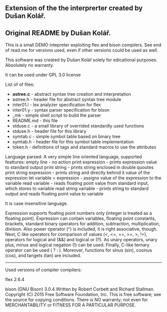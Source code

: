 ## Extension of the the interprerter created by Dušan Kolář.


## Original README by  Dušan Kolář.
This is a small DEMO intepreter exploiting flex and bison compilers.
See end of read.me for versions used, even if other versions could be
used as well.

This software was created by Dušan Kolář solely for edicational purposes.
Absolutely no warranty.

It can be used under GPL 3.0 license


List of of files:
-  **astree.c**   - abstract syntax tree creation and interpretation
-  astree.h   - header file for abstract syntax tree module
-  inter01.l  - lex analyzer specification for flex
-  inter01.y  - syntax parser specification for bison
-  _mk        - simple shell script to build the parser
-  README.md    - this file
-  stduse.c   - a small library of overrided standardly used functions
-  stduse.h   - header file for this library
-  symtab.c   - simple symbol table based on binary tree
-  symtab.h   - header file for this symbol table implementation
-  token.h    - definitions of tags and standard macros to use the attributes

Language parsed:
A very simple line oriented language, supported feattures:
empty line - no action
print expression - prints expression value to standard output
print string - prints string enclosed in double quoutes
print string expression - prints string and directly behind it value of the expression
let variable = expression - assigns value of the expression to the variable
read variable - reads floating point value from standard input, which stores to variable
read string variable - prints string to standard output and reads floating point value to variable

It is case insensitive language.

Expression supports floating point numbers only (integer is treated as a floating
point). Expression can contain variables, floating point constants, brackets,
standard binary operators for addition, subtraction, multiplication, division.
Also power operator (^) is included, it is right associative, though. Next,
C like operators for comparison of values (<, <=, ==, >=, >, !=), operators
for logical and (&&) and logical or (!!). As unary operators, unary plus, minus
and logical negation (!) can be used. Finally, C-like ternary operator can be used
( ? : ). Moreover, functions for sinus (sin), cosinus (cos), and tangets (tan)
are included.

---------------------------
Used versions of compiler compilers:

flex 2.6.4

bison (GNU Bison) 3.0.4
Written by Robert Corbett and Richard Stallman.
Copyright (C) 2015 Free Software Foundation, Inc.
This is free software; see the source for copying conditions.  There is NO
warranty; not even for MERCHANTABILITY or FITNESS FOR A PARTICULAR PURPOSE.

